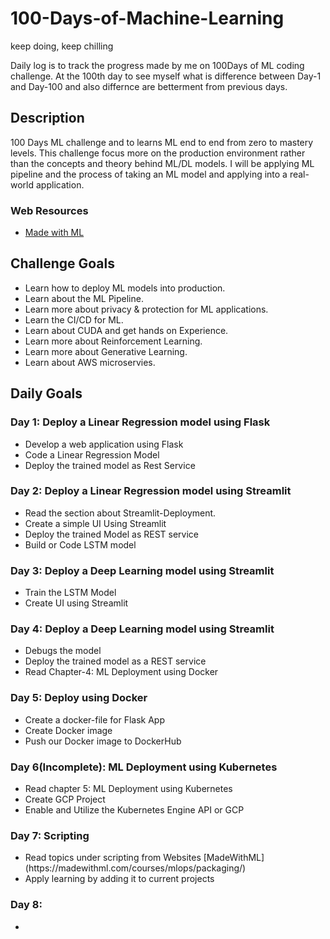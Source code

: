 # 100-Days-of-Machine-Learning
keep doing, keep chilling

Daily log is to track the progress made by me on 100Days of ML coding challenge. At the 100th day 
to see myself what is difference between Day-1 and Day-100 and also differnce are betterment from 
previous days.

## Description ##

100 Days ML challenge and to learns ML end to end from zero to mastery levels. This challenge focus
more on the production environment rather than the concepts and theory behind ML/DL models. I will 
be applying ML pipeline and the process of taking an ML model and applying into a real-world 
application.

### Web Resources ###

- [Made with ML](https://madewithml.com/courses/mlops/)

## Challenge Goals ##

- Learn how to deploy ML models into production.
- Learn about the ML Pipeline.
- Learn more about privacy & protection for ML applications.
- Learn the CI/CD for ML.
- Learn about CUDA and get hands on Experience.
- Learn more about Reinforcement Learning.
- Learn more about Generative Learning.
- Learn about AWS microservies.


## Daily Goals ##

<h3> Day 1: Deploy a Linear Regression model using Flask </h3>
<ul>
    <li>Develop a web application using Flask</li>
    <li>Code a Linear Regression Model</li>
    <li>Deploy the trained model as Rest Service</li>
</ul>

<h3> Day 2: Deploy a Linear Regression model using Streamlit </h3>
<ul>
    <li>Read the section about Streamlit-Deployment.</li>
    <li>Create a simple UI Using Streamlit </li>
    <li>Deploy the trained Model as REST service </li>
    <li>Build or Code LSTM model </li>
</ul>

<h3> Day 3: Deploy a Deep Learning model using Streamlit </h3>
<ul>
    <li>Train the LSTM Model</li>
    <li>Create UI using Streamlit</li>
</ul>

<h3> Day 4: Deploy a Deep Learning model using Streamlit </h3>
<ul>
    <li>Debugs the model</li>
    <li>Deploy the trained model as a REST service</li>
    <li>Read Chapter-4: ML Deployment using Docker</li>
</ul>

<h3> Day 5: Deploy using Docker</h3>
<ul>
    <li>Create a docker-file for Flask App</li>
    <li>Create Docker image</li>
    <li>Push our Docker image to DockerHub</li>
</ul>

<h3> Day 6(Incomplete): ML Deployment using Kubernetes</h3>
<ul>
    <li>Read chapter 5: ML Deployment using Kubernetes</li>
    <li>Create GCP Project</li>
    <li>Enable and Utilize the Kubernetes Engine API or GCP</li>
</ul>

<h3> Day 7: Scripting</h3>
<ul>
    <li>Read topics under scripting from Websites [MadeWithML](https://madewithml.com/courses/mlops/packaging/) </li>
    <li>Apply learning by adding it to current projects</li>
</ul>

<h3> Day 8: </h3>
<ul>
    <li> </li>
</ul>